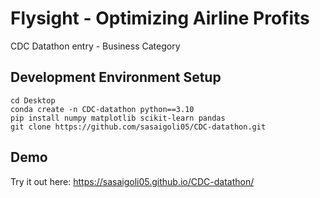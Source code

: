 # Flysight - Optimizing Airline Profits
CDC Datathon entry - Business Category

## Development Environment Setup
```
cd Desktop
conda create -n CDC-datathon python==3.10
pip install numpy matplotlib scikit-learn pandas
git clone https://github.com/sasaigoli05/CDC-datathon.git
```
## Demo
Try it out here: https://sasaigoli05.github.io/CDC-datathon/
